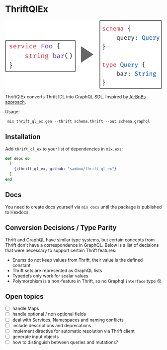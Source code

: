 # ThriftQlEx

![Thrift to GraphQL](images/thrift_to_gql.png)

ThriftQlEx converts Thrift IDL into GraphQL SDL. Inspired by [AirBnBs approach](https://medium.com/airbnb-engineering/reconciling-graphql-and-thrift-at-airbnb-a97e8d290712).

Usage:

```Elixir
 mix thrift_ql_ex.gen --thrift schema.thrift --out schema.graphql
```

## Installation

Add `thrift_ql_ex` to your list of dependencies in `mix.exs`:

```elixir
def deps do
  [
    {:thrift_ql_ex, github: "sambou/thrift_ql_ex"}
  ]
end
```

## Docs

You need to create docs yourself via `mix docs` until the package is published to Hexdocs.

## Conversion Decisions / Type Parity

Thrift and GraphQL have similar type systems, but certain concepts from Thrift don't have a correspondence in GraphQL. Below is a list of decisions that were necessary to support certain Thrift features:

- Enums do not keep values from Thrift, their value is the defined constant
- Thrift sets are represented as GraphQL lists
- Typedefs only work for scalar values
- Polymorphism is a non-feature in Thrift, so no Graphql `interface` type 😞

## Open topics

- [ ] handle Maps
- [ ] handle optional / non optional fields
- [ ] deal with Services, Namespaces and naming conflicts
- [ ] include descriptions and deprecations
- [ ] implement directive for automatic resolution via Thrift client
- [ ] generate input objects
- [ ] how to distinguish between queries and mutations?
